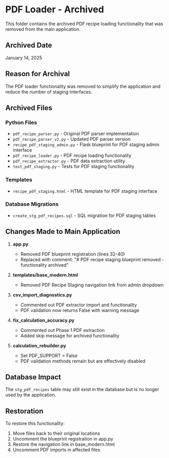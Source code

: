 # PDF Loader - Archived

This folder contains the archived PDF recipe loading functionality that was removed from the main application.

## Archived Date
January 14, 2025

## Reason for Archival
The PDF loader functionality was removed to simplify the application and reduce the number of staging interfaces.

## Archived Files

### Python Files
- `pdf_recipe_parser.py` - Original PDF parser implementation
- `pdf_recipe_parser_v2.py` - Updated PDF parser version
- `recipe_pdf_staging_admin.py` - Flask blueprint for PDF staging admin interface
- `pdf_recipe_loader.py` - PDF recipe loading functionality
- `pdf_recipe_extractor.py` - PDF data extraction utility
- `test_pdf_staging.py` - Tests for PDF staging functionality

### Templates
- `recipe_pdf_staging.html` - HTML template for PDF staging interface

### Database Migrations
- `create_stg_pdf_recipes.sql` - SQL migration for PDF staging tables

## Changes Made to Main Application

1. **app.py**
   - Removed PDF blueprint registration (lines 32-40)
   - Replaced with comment: "# PDF recipe staging blueprint removed - functionality archived"

2. **templates/base_modern.html**
   - Removed PDF Recipe Staging navigation link from admin dropdown

3. **csv_import_diagnostics.py**
   - Commented out PDF extractor import and functionality
   - PDF validation now returns False with warning message

4. **fix_calculation_accuracy.py**
   - Commented out Phase 1 PDF extraction
   - Added skip message for archived functionality

5. **calculation_rebuilder.py**
   - Set PDF_SUPPORT = False
   - PDF validation methods remain but are effectively disabled

## Database Impact
The `stg_pdf_recipes` table may still exist in the database but is no longer used by the application.

## Restoration
To restore this functionality:
1. Move files back to their original locations
2. Uncomment the blueprint registration in app.py
3. Restore the navigation link in base_modern.html
4. Uncomment PDF imports in affected files